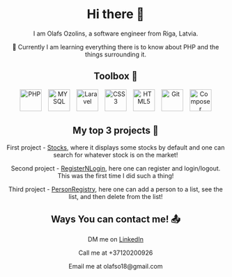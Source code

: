 <h1 align="center">Hi there 👋</h1>
<p align="center">I am Olafs Ozolins, a software engineer from Riga, Latvia. </p>
<p align="center">🚀 Currently I am learning everything there is to know about PHP and the things surrounding it.</p>
<h2 align="center">Toolbox 🧰</h2>
<div align="center">
  <img src="https://cdn.jsdelivr.net/gh/devicons/devicon/icons/php/php-original.svg" alt="PHP" width="50" height="50"/>
  &ensp;
  <img src="https://cdn.jsdelivr.net/gh/devicons/devicon/icons/mysql/mysql-original-wordmark.svg" alt="MYSQL" width="50" height="50"/>
  &ensp;
  <img src="https://cdn.jsdelivr.net/gh/devicons/devicon/icons/laravel/laravel-plain.svg" alt="Laravel" width="50" height="50"/>
  &ensp;
  <img src="https://cdn.jsdelivr.net/gh/devicons/devicon/icons/css3/css3-original.svg" alt="CSS3" width="50" height="50" />
  &ensp;
  <img src="https://cdn.jsdelivr.net/gh/devicons/devicon/icons/html5/html5-original.svg" alt="HTML5" width="50" height="50" />
  &ensp;
  <img src="https://cdn.jsdelivr.net/gh/devicons/devicon/icons/git/git-original.svg" alt="Git" width="50" height="50" />
  &ensp;
  <img src="https://cdn.jsdelivr.net/gh/devicons/devicon/icons/composer/composer-original.svg" alt="Composer" width="50" height="50" />
</div>
<h2 align="center">My top 3 projects 🔧</h2>
<div align="center">
  <p>First project - <a href="https://github.com/olafsoz/StocksHW">Stocks</a>, where it displays some stocks by default and one can search for whatever stock is on the market!</p>
  <p>Second project - <a href="https://github.com/olafsoz/LoginDB">RegisterNLogin</a>, here one can register and login/logout. This was the first time I did such a thing!</p>
  <p>Third project - <a href="https://github.com/olafsoz/personRegister">PersonRegistry</a>, here one can add a person to a list, see the list, and then delete from the list!</p>
</div>
<h2 align="center">Ways You can contact me! 📤</h2>
<div align="center">
  <p>DM me on <a href="https://www.linkedin.com/in/olafs-ozolins-77342a233/">LinkedIn</a></p>
  <p>Call me at +37120200926</p>
  <p>Email me at olafso18@gmail.com</p>
</div>  
